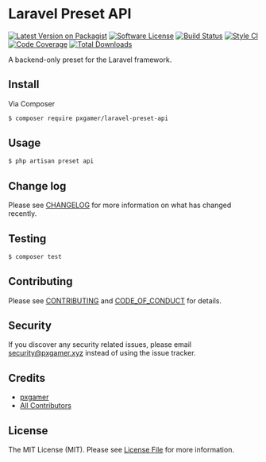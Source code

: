 # Laravel Preset API

[![Latest Version on Packagist][ico-version]][link-packagist]
[![Software License][ico-license]](LICENSE.md)
[![Build Status][ico-travis]][link-travis]
[![Style CI][ico-styleci]][link-styleci]
[![Code Coverage][ico-code-quality]][link-code-quality]
[![Total Downloads][ico-downloads]][link-downloads]

A backend-only preset for the Laravel framework.

## Install

Via Composer

```bash
$ composer require pxgamer/laravel-preset-api
```

## Usage

```bash
$ php artisan preset api
```

## Change log

Please see [CHANGELOG](CHANGELOG.md) for more information on what has changed recently.

## Testing

```bash
$ composer test
```

## Contributing

Please see [CONTRIBUTING](.github/CONTRIBUTING.md) and [CODE_OF_CONDUCT](.github/CODE_OF_CONDUCT.md) for details.

## Security

If you discover any security related issues, please email security@pxgamer.xyz instead of using the issue tracker.

## Credits

- [pxgamer][link-author]
- [All Contributors][link-contributors]

## License

The MIT License (MIT). Please see [License File](LICENSE.md) for more information.

[ico-version]: https://img.shields.io/packagist/v/pxgamer/laravel-preset-api.svg?style=flat-square
[ico-license]: https://img.shields.io/badge/license-MIT-brightgreen.svg?style=flat-square
[ico-travis]: https://img.shields.io/travis/pxgamer/laravel-preset-api/master.svg?style=flat-square
[ico-styleci]: https://styleci.io/repos/195417471/shield
[ico-code-quality]: https://img.shields.io/codecov/c/github/pxgamer/laravel-preset-api.svg?style=flat-square
[ico-downloads]: https://img.shields.io/packagist/dt/pxgamer/laravel-preset-api.svg?style=flat-square

[link-packagist]: https://packagist.org/packages/pxgamer/laravel-preset-api
[link-travis]: https://travis-ci.com/pxgamer/laravel-preset-api
[link-styleci]: https://styleci.io/repos/195417471
[link-code-quality]: https://codecov.io/gh/pxgamer/laravel-preset-api
[link-downloads]: https://packagist.org/packages/pxgamer/laravel-preset-api
[link-author]: https://github.com/pxgamer
[link-contributors]: ../../contributors
